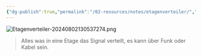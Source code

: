 ```yaml
---
{"dg-publish":true,"permalink":"/02-resources/notes/etagenverteiler/","tags":["netzwerk/kabel","GFN/LF03"],"noteIcon":"","updated":"2024-08-16T18:33:56.445+02:00"}
---
```


![Etagenverteiler-20240802130537274.png](/img/user/02%20-%20RESOURCES/Files/Etagenverteiler-20240802130537274.png)
>Alles was in eine Etage das Signal verteilt, es kann über Funk oder Kabel sein.